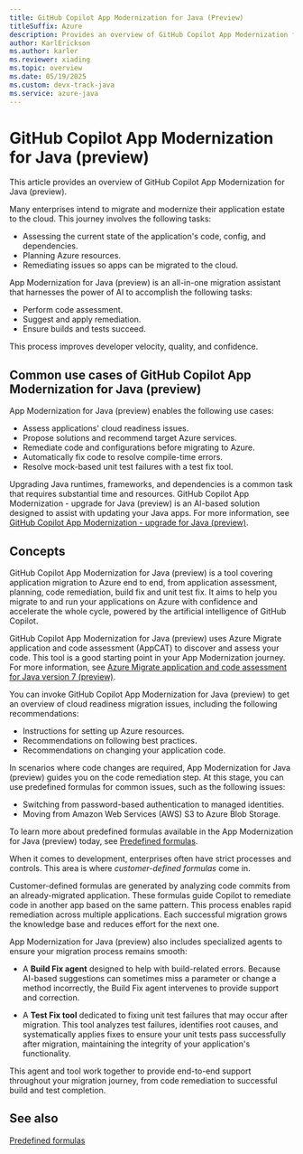 ```yaml
---
title: GitHub Copilot App Modernization for Java (Preview)
titleSuffix: Azure
description: Provides an overview of GitHub Copilot App Modernization for Java (preview).
author: KarlErickson
ms.author: karler
ms.reviewer: xiading
ms.topic: overview
ms.date: 05/19/2025
ms.custom: devx-track-java
ms.service: azure-java
---
```


# GitHub Copilot App Modernization for Java (preview)

This article provides an overview of GitHub Copilot App Modernization for Java (preview).

Many enterprises intend to migrate and modernize their application estate to the cloud. This journey involves the following tasks:

- Assessing the current state of the application's code, config, and dependencies.
- Planning Azure resources.
- Remediating issues so apps can be migrated to the cloud.

App Modernization for Java (preview) is an all-in-one migration assistant that harnesses the power of AI to accomplish the following tasks:

- Perform code assessment.
- Suggest and apply remediation.
- Ensure builds and tests succeed.

This process improves developer velocity, quality, and confidence.

## Common use cases of GitHub Copilot App Modernization for Java (preview)

App Modernization for Java (preview) enables the following use cases:

- Assess applications' cloud readiness issues.
- Propose solutions and recommend target Azure services.
- Remediate code and configurations before migrating to Azure.
- Automatically fix code to resolve compile-time errors.
- Resolve mock-based unit test failures with a test fix tool.

Upgrading Java runtimes, frameworks, and dependencies is a common task that requires substantial time and resources. GitHub Copilot App Modernization - upgrade for Java (preview) is an AI-based solution designed to assist with updating your Java apps. For more information, see [GitHub Copilot App Modernization - upgrade for Java (preview)](/java/upgrade/overview).

## Concepts

GitHub Copilot App Modernization for Java (preview) is a tool covering application migration to Azure end to end, from application assessment, planning, code remediation, build fix and unit test fix. It aims to help you migrate to and run your applications on Azure with confidence and accelerate the whole cycle, powered by the artificial intelligence of GitHub Copilot.

GitHub Copilot App Modernization for Java (preview) uses Azure Migrate application and code assessment (AppCAT) to discover and assess your code. This tool is a good starting point in your App Modernization journey. For more information, see [Azure Migrate application and code assessment for Java version 7 (preview)](/azure/migrate/appcat/java-preview).

You can invoke GitHub Copilot App Modernization for Java (preview) to get an overview of cloud readiness migration issues, including the following recommendations:

- Instructions for setting up Azure resources.
- Recommendations on following best practices.
- Recommendations on changing your application code.

In scenarios where code changes are required, App Modernization for Java (preview) guides you on the code remediation step. At this stage, you can use predefined formulas for common issues, such as the following issues:

- Switching from password-based authentication to managed identities.
- Moving from Amazon Web Services (AWS) S3 to Azure Blob Storage.

To learn more about predefined formulas available in the App Modernization for Java (preview) today, see [Predefined formulas](migrate-github-copilot-app-modernization-for-java-predefined-formula.md).

When it comes to development, enterprises often have strict processes and controls. This area is where *customer-defined formulas* come in.

Customer-defined formulas are generated by analyzing code commits from an already-migrated application. These formulas guide Copilot to remediate code in another app based on the same pattern. This process enables rapid remediation across multiple applications. Each successful migration grows the knowledge base and reduces effort for the next one.

App Modernization for Java (preview) also includes specialized agents to ensure your migration process remains smooth:

- A **Build Fix agent** designed to help with build-related errors. Because AI-based suggestions can sometimes miss a parameter or change a method incorrectly, the Build Fix agent intervenes to provide support and correction.

- A **Test Fix tool** dedicated to fixing unit test failures that may occur after migration. This tool analyzes test failures, identifies root causes, and systematically applies fixes to ensure your unit tests pass successfully after migration, maintaining the integrity of your application's functionality.

This agent and tool work together to provide end-to-end support throughout your migration journey, from code remediation to successful build and test completion.

## See also

[Predefined formulas](migrate-github-copilot-app-modernization-for-java-predefined-formula.md)
